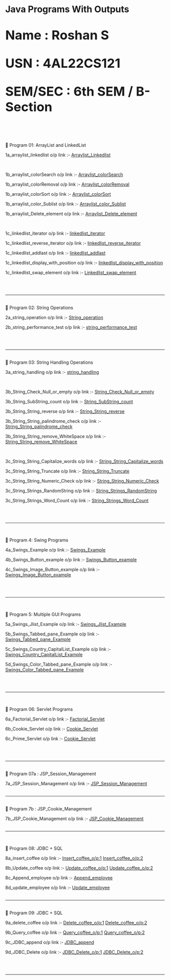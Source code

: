 # Java Programs With Outputs


<p style="font-size: 40px; font-weight: bold;">Name : Roshan S</p>
<p style="font-size: 40px; font-weight: bold;">USN : 4AL22CS121</p>
<p style="font-size: 40px; font-weight: bold;">SEM/SEC : 6th SEM / B-Section</p>

<br/>
<br/>

📌 Program 01: ArrayList and LinkedList

1a_arraylist_linkedlist o/p link :-
<a href="https://github.com/Roshan474/Ajvanced_Java_Program/blob/main/lab1_ArrayList_Linked_list/Screenshot-1a_arraylist_linkedlist.png">Arraylist_Linkedlist</a>

<br/>

1b_arraylist_colorSearch o/p link :-
<a href="https://github.com/Roshan474/Ajvanced_Java_Program/blob/main/lab1_ArrayList_Linked_list/Screenshot%20Arraylist_color_search.png">Arraylist_colorSearch</a>

1b_arraylist_colorRemoval o/p link :-
<a href="https://github.com/Roshan474/Ajvanced_Java_Program/blob/main/lab1_ArrayList_Linked_list/Screenshot%20Arraylist_color_removal.png">Arraylist_colorRemoval</a>

1b_arraylist_colorSort o/p link :-
<a href="https://github.com/Roshan474/Ajvanced_Java_Program/blob/main/lab1_ArrayList_Linked_list/Screenshot%20Arraylist_colorSort.png">Arraylist_colorSort</a>

1b_arraylist_color_Sublist o/p link :-
<a href="https://github.com/Roshan474/Ajvanced_Java_Program/blob/main/lab1_ArrayList_Linked_list/Screenshot%20Arraylist_color_sublist.png">Arraylist_color_Sublist</a>

1b_arraylist_Delete_element o/p link :-
<a href="https://github.com/Roshan474/Ajvanced_Java_Program/blob/main/lab1_ArrayList_Linked_list/Screenshot%20Arraylist_deletenth_element.png">Arraylist_Delete_element</a>

<br/>

1c_linkedlist_iterator o/p link :-
<a href="https://github.com/Roshan474/Ajvanced_Java_Program/blob/main/lab1_ArrayList_Linked_list/Screenshot%20Linkedlist_Iteration.png">linkedlist_iterator</a>

1c_linkedlist_reverse_iterator o/p link :-
<a href="https://github.com/Roshan474/Ajvanced_Java_Program/blob/main/lab1_ArrayList_Linked_list/Screenshot%20Linkedlist_reverse_iterator.png">linkedlist_reverse_iterator</a>

1c_linkedlist_addlast o/p link :-
<a href="https://github.com/Roshan474/Ajvanced_Java_Program/blob/main/lab1_ArrayList_Linked_list/Screenshot%20linkedlist_addlast.png">linkedlist_addlast</a>

1c_linkedlist_display_with_position o/p link :-
<a href="https://github.com/Roshan474/Ajvanced_Java_Program/blob/main/lab1_ArrayList_Linked_list/Screenshot%20linkedlist_displaywithposition.png">linkedlist_display_with_position</a>

1c_linkedlist_swap_element o/p link :-
<a href="https://github.com/Roshan474/Ajvanced_Java_Program/blob/main/lab1_ArrayList_Linked_list/Screenshot%20linkedlistswap_element.png">Linkedlist_swap_element</a>

<br/>
<br/>
<hr>
<br/>
📌 Program 02: String Operations 

2a_string_operation o/p link :-
<a href="https://github.com/Roshan474/Ajvanced_Java_Program/blob/main/lab2_Strings/Screenshot%20string_operation.png">String_operation</a>


2b_string_performance_test o/p link :-
<a href="https://github.com/Roshan474/Ajvanced_Java_Program/blob/main/lab2_Strings/Screenshot%20string_performance_test.png">string_performance_test</a>


<br/>
<br/>
<hr>
<br/>
📌 Program 03: String Handling Operations

3a_string_handling o/p link :-
<a href="https://github.com/Roshan474/Ajvanced_Java_Program/blob/main/lab3_Strings/Screenshot%20Strng%20handling.png">string_handling</a>

<br/>

3b_String_Check_Null_or_empty o/p link :- 
<a href="https://github.com/Roshan474/Ajvanced_Java_Program/blob/main/lab3_Strings/Screenshot%20String_nullorempty.png">String_Check_Null_or_empty</a>


3b_String_SubString_count o/p link :- 
<a href="https://github.com/Roshan474/Ajvanced_Java_Program/blob/main/lab3_Strings/Screenshot%20Substring-count.png">String_SubString_count</a>


3b_String_String_reverse o/p link :- 
<a href="https://github.com/Roshan474/Ajvanced_Java_Program/blob/main/lab3_Strings/Screenshot%20String_reverse_string.png">String_String_reverse</a>


3b_String_String_palindrome_check o/p link :- 
<a href="https://github.com/Roshan474/Ajvanced_Java_Program/blob/main/lab3_Strings/Screenshot%20String_palindrome_Check.png">String_String_palindrome_check</a>


3b_String_String_remove_WhiteSpace o/p link :- 
<a href="https://github.com/Roshan474/Ajvanced_Java_Program/blob/main/lab3_Strings/Screenshot%20String_remove_White.png">String_String_remove_WhiteSpace</a>

<br/>

3c_String_String_Capitalize_words o/p link :- 
<a href="https://github.com/Roshan474/Ajvanced_Java_Program/blob/main/lab3_Strings/Screenshot%20String_capitalize_words.png">String_String_Capitalize_words</a>


3c_String_String_Truncate o/p link :- 
<a href="https://github.com/Roshan474/Ajvanced_Java_Program/blob/main/lab3_Strings/Screenshot%20String_truncate.png">String_String_Truncate</a>


3c_String_String_Numeric_Check o/p link :-
<a href="https://github.com/Roshan474/Ajvanced_Java_Program/blob/main/lab3_Strings/Screenshot%20String_Numeric_Check.png">String_String_Numeric_Check</a>


3c_String_Strings_RandomString o/p link :- 
<a href="https://github.com/Roshan474/Ajvanced_Java_Program/blob/main/lab3_Strings/Screenshot%20Strings_RandomString.png">String_Strings_RandomString</a>


3c_String_Strings_Word_Count o/p link :- 
<a href="https://github.com/Roshan474/Ajvanced_Java_Program/blob/main/lab3_Strings/Screenshot%20String_Word_count.png">String_Strings_Word_Count</a>

<br/>
<br/>
<hr>
<br/>

📌 Program 4: Swing Programs

4a_Swings_Example o/p link :- 
<a href="https://github.com/Roshan474/Ajvanced_Java_Program/blob/main/lab4_Swings/Screenshot%20Swings_Example.png">Swings_Example</a>

4b_Swings_Button_example o/p link :- 
<a href="https://github.com/Roshan474/Ajvanced_Java_Program/blob/main/lab4_Swings/Screenshot%20Swings_button_example.png">Swings_Button_example</a>

4c_Swings_Image_Button_example o/p link :- 
<a href="https://github.com/Roshan474/Ajvanced_Java_Program/blob/main/lab4_Swings/Screenshot-4c_Swings_ImageButtonExample.png">Swings_Image_Button_example</a>

<br/>
<br/>
<hr>
<br/>

📌 Program 5: Multiple GUI Programs

5a_Swings_Jlist_Example o/p link :-
<a href="https://github.com/Roshan474/Ajvanced_Java_Program/blob/main/lab5_Swings/Screenshot%20Jlist_example.png">Swings_Jlist_Example</a>

5b_Swings_Tabbed_pane_Example o/p link :- 
<a href="https://github.com/Roshan474/Ajvanced_Java_Program/blob/main/lab5_Swings/Screenshot%20tabbedpane_Example.png">Swings_Tabbed_pane_Example</a>

5c_Swings_Country_CapitalList_Example o/p link :- 
<a href="https://github.com/Roshan474/Ajvanced_Java_Program/blob/main/lab5_Swings/Screenshot%20Country_Capitallist.java.png">Swings_Country_CapitalList_Example</a>

5d_Swings_Color_Tabbed_pane_Example o/p link :- 
<a href="https://github.com/Roshan474/Ajvanced_Java_Program/blob/main/lab5_Swings/Screenshot%20Color_tabbed_pane.png">Swings_Color_Tabbed_pane_Example</a>

<br/>
<br/>
<hr>
<br/>

📌 Program 06: Servlet Programs 

6a_Factorial_Servlet o/p link :-
<a href="https://github.com/Roshan474/Ajvanced_Java_Program/blob/main/lab6_servlet_programs/6a_FactorialServlet/Screenshot-6a_FactorialServlet.png">Factorial_Servlet</a>

6b_Cookie_Servlet o/p link :-
<a href="https://github.com/Roshan474/Ajvanced_Java_Program/blob/main/lab6_servlet_programs/6b_CookieServlet/Screenshot-6b_CookieServlet.jpg">Cookie_Servlet</a>

6c_Prime_Servlet o/p link :-
<a href="https://github.com/Roshan474/Ajvanced_Java_Program/blob/main/lab6_servlet_programs/6c_PrimeServlet/Screenshot-6c_PrimeServlet.jpg">Cookie_Servlet</a>

<br/>
<br/>
<hr>
<br/>
📌 Program 07a : JSP_Session_Management


7a_JSP_Session_Management o/p link :-
<a href="https://github.com/Roshan474/Ajvanced_Java_Program/blob/main/lab7a_JSP_Session_Management/Screenshot-7a_Session_Management.jpg">JSP_Session_Management</a>
<br/>
<br/>
<hr>
<br/>
📌 Program 7b : JSP_Cookie_Management


7b_JSP_Cookie_Management o/p link :-
<a href="https://github.com/Roshan474/Ajvanced_Java_Program/blob/main/lab7b_JSP_Cookie_Management/Screenshot-7b_Cookie_Management.jpg">JSP_Cookie_Management</a>
<br/>
<br/>
<hr>
<br/>

📌 Program 08: JDBC + SQL 

8a_insert_coffee o/p link :-
<a href="https://github.com/Roshan474/Ajvanced_Java_Program/blob/main/lab8_JDBC_%2B_SQL/8a_Insert_Coffee/8a1.png">Insert_coffee_o/p:1</a>
<a href="https://github.com/Roshan474/Ajvanced_Java_Program/blob/main/lab8_JDBC_%2B_SQL/8a_Insert_Coffee/8a2.png">Insert_coffee_o/p:2</a>


8b_Update_coffee o/p link :-
<a href="https://github.com/Roshan474/Ajvanced_Java_Program/blob/main/lab8_JDBC_%2B_SQL/8b_Update_Coffee/8b1.png">Update_coffee_o/p:1</a>
<a href="https://github.com/Roshan474/Ajvanced_Java_Program/blob/main/lab8_JDBC_%2B_SQL/8b_Update_Coffee/8b2.png">Update_coffee_o/p:2</a>


8c_Append_employee o/p link :-
<a href="https://github.com/Roshan474/Ajvanced_Java_Program/blob/main/lab8_JDBC_%2B_SQL/8c_JDBC_Append_Emp/Screenshot-8c_JDBC_append.jpg">Append_employee</a>


8d_update_employee o/p link :-
<a href="https://github.com/Roshan474/Ajvanced_Java_Program/blob/main/lab8_JDBC_%2B_SQL/8d_JDBC_Update_Emp/Screenshot-8d_JDBC_Update.jpg">Update_employee</a>
<br/>
<br/>
<hr>
<br/>
📌 Program 09: JDBC + SQL 

9a_delete_coffee o/p link :-
<a href="https://github.com/Roshan474/Ajvanced_Java_Program/blob/main/lab9_JDBC_%2B_SQL/9a_Delete_Coffee/9a1.png">Delete_coffee_o/p:1</a>
<a href="https://github.com/Roshan474/Ajvanced_Java_Program/blob/main/lab9_JDBC_%2B_SQL/9a_Delete_Coffee/9a2.png">Delete_coffee_o/p:2</a>


9b_Query_coffee o/p link :-
<a href="https://github.com/Roshan474/Ajvanced_Java_Program/blob/main/lab9_JDBC_%2B_SQL/9b_Query_Coffee/9b1.png">Query_coffee_o/p:1</a>
<a href="https://github.com/Roshan474/Ajvanced_Java_Program/blob/main/lab9_JDBC_%2B_SQL/9b_Query_Coffee/9b2.png">Query_coffee_o/p:2</a>


9c_JDBC_append o/p link :-
<a href="https://github.com/Roshan474/Ajvanced_Java_Program/blob/main/lab9_JDBC_%2B_SQL/9c_JDBC_Append/9c.jpg">JDBC_append</a>

9d_JDBC_Delete o/p link :-
<a href="https://github.com/Roshan474/Ajvanced_Java_Program/blob/main/lab9_JDBC_%2B_SQL/9d_JDBC_Delete/9d1.jpg">JDBC_Delete_o/p:1</a>
<a href="https://github.com/Roshan474/Ajvanced_Java_Program/blob/main/lab9_JDBC_%2B_SQL/9d_JDBC_Delete/9d2.jpg">JDBC_Delete_o/p:2</a>

<br/>
<br/>
<hr>
<br/>





























